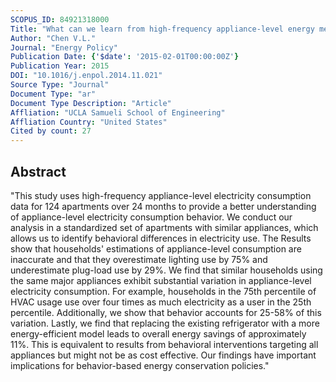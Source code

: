 ```yaml
---
SCOPUS_ID: 84921318000
Title: "What can we learn from high-frequency appliance-level energy metering? Results from a field experiment"
Author: "Chen V.L."
Journal: "Energy Policy"
Publication Date: {'$date': '2015-02-01T00:00:00Z'}
Publication Year: 2015
DOI: "10.1016/j.enpol.2014.11.021"
Source Type: "Journal"
Document Type: "ar"
Document Type Description: "Article"
Affliation: "UCLA Samueli School of Engineering"
Affliation Country: "United States"
Cited by count: 27
---
```


## Abstract
"This study uses high-frequency appliance-level electricity consumption data for 124 apartments over 24 months to provide a better understanding of appliance-level electricity consumption behavior. We conduct our analysis in a standardized set of apartments with similar appliances, which allows us to identify behavioral differences in electricity use. The Results show that households' estimations of appliance-level consumption are inaccurate and that they overestimate lighting use by 75% and underestimate plug-load use by 29%. We find that similar households using the same major appliances exhibit substantial variation in appliance-level electricity consumption. For example, households in the 75th percentile of HVAC usage use over four times as much electricity as a user in the 25th percentile. Additionally, we show that behavior accounts for 25-58% of this variation. Lastly, we find that replacing the existing refrigerator with a more energy-efficient model leads to overall energy savings of approximately 11%. This is equivalent to results from behavioral interventions targeting all appliances but might not be as cost effective. Our findings have important implications for behavior-based energy conservation policies."
